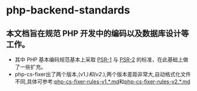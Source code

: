 # php-backend-standards

## 本文档旨在规范 PHP 开发中的编码以及数据库设计等工作。

* 其中 PHP 基本编码规范基本上采取 [PSR-1](http://www.php-fig.org/psr/psr-1/) 与 [PSR-2](http://www.php-fig.org/psr/psr-2/) 的标准，在此基础上做了一些扩充。
* php-cs-fixer出了两个版本,(v1.*)和(v2.*),两个版本差距非常大,自动格式化文件不同,具体可参考:[php-cs-fixer-rules-v1.*.md](php-cs-fixer-rules-v1.*.md)和[php-cs-fixer-rules-v2.*.md](php-cs-fixer-rules-v2.*.md)